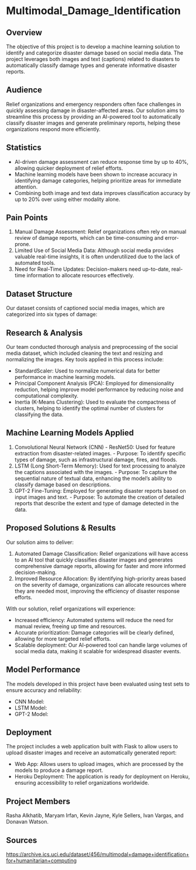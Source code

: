 # Multimodal_Damage_Identification

## Overview
The objective of this project is to develop a machine learning solution to identify and categorize disaster damage based on social media data. The project leverages both images and text (captions) related to disasters to automatically classify damage types and generate informative disaster reports.

## Audience
Relief organizations and emergency responders often face challenges in quickly assessing damage in disaster-affected areas. Our solution aims to streamline this process by providing an AI-powered tool to automatically classify disaster images and generate preliminary reports, helping these organizations respond more efficiently.

## Statistics
  - AI-driven damage assessment can reduce response time by up to 40%, allowing quicker deployment of relief efforts.
  - Machine learning models have been shown to increase accuracy in identifying damage categories, helping prioritize areas for immediate attention.
  - Combining both image and text data improves classification accuracy by up to 20% over using either modality alone.

## Pain Points
  1. Manual Damage Assessment: Relief organizations often rely on manual review of damage reports, which can be time-consuming and error-prone.
  2. Limited Use of Social Media Data: Although social media provides valuable real-time insights, it is often underutilized due to the lack of automated tools.
  3. Need for Real-Time Updates: Decision-makers need up-to-date, real-time information to allocate resources effectively.

## Dataset Structure
Our dataset consists of captioned social media images, which are categorized into six types of damage:

## Research & Analysis
Our team conducted thorough analysis and preprocessing of the social media dataset, which included cleaning the text and resizing and normalizing the images. Key tools applied in this process include:

  - StandardScaler: Used to normalize numerical data for better performance in machine learning models.
  - Principal Component Analysis (PCA): Employed for dimensionality reduction, helping improve model performance by reducing noise and computational complexity.
  - Inertia (K-Means Clustering): Used to evaluate the compactness of clusters, helping to identify the optimal number of clusters for classifying the data.

## Machine Learning Models Applied
  1. Convolutional Neural Network (CNN) - ResNet50: Used for feature extraction from disaster-related images.
    - Purpose: To identify specific types of damage, such as infrastructural damage, fires, and floods.
  2. LSTM (Long Short-Term Memory): Used for text processing to analyze the captions associated with the images.
    - Purpose: To capture the sequential nature of textual data, enhancing the model’s ability to classify damage based on descriptions.
  3. GPT-2 Fine-Tuning: Employed for generating disaster reports based on input images and text.
    - Purpose: To automate the creation of detailed reports that describe the extent and type of damage detected in the data.

## Proposed Solutions & Results
Our solution aims to deliver:

  1. Automated Damage Classification: Relief organizations will have access to an AI tool that quickly classifies disaster images and generates comprehensive damage reports, allowing for faster and more informed decision-making.
  2. Improved Resource Allocation: By identifying high-priority areas based on the severity of damage, organizations can allocate resources where they are needed most, improving the efficiency of disaster response efforts.

With our solution, relief organizations will experience:
  - Increased efficiency: Automated systems will reduce the need for manual review, freeing up time and resources.
  - Accurate prioritization: Damage categories will be clearly defined, allowing for more targeted relief efforts.
  - Scalable deployment: Our AI-powered tool can handle large volumes of social media data, making it scalable for widespread disaster events.

## Model Performance
The models developed in this project have been evaluated using test sets to ensure accuracy and reliability:

  - CNN Model:
  - LSTM Model:
  - GPT-2 Model:

## Deployment
The project includes a web application built with Flask to allow users to upload disaster images and receive an automatically generated report:

  - Web App: Allows users to upload images, which are processed by the models to produce a damage report.
  - Heroku Deployment: The application is ready for deployment on Heroku, ensuring accessibility to relief organizations worldwide.

## Project Members

Rasha Alkhatib, Maryam Irfan, Kevin Jayne, Kyle Sellers, Ivan Vargas, and Donavan Watson.

## Sources

https://archive.ics.uci.edu/dataset/456/multimodal+damage+identification+for+humanitarian+computing
